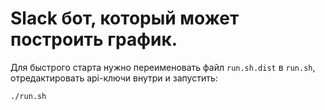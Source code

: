 # Slack бот, который может построить график.

Для быстрого старта нужно переименовать файл `run.sh.dist` в `run.sh`,
отредактировать api-ключи внутри и запустить:
```bash
./run.sh
```
